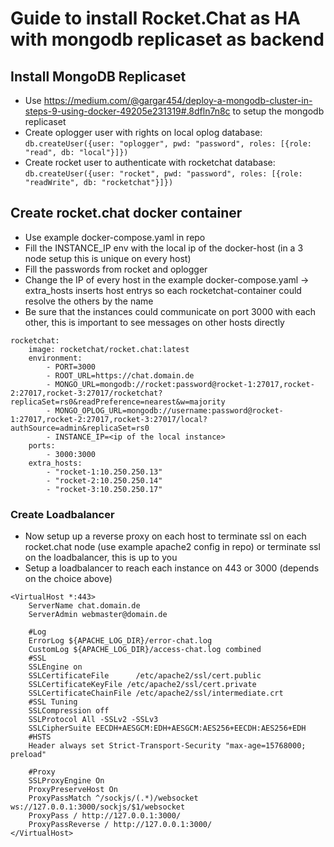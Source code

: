 # Guide to install Rocket.Chat as HA with mongodb replicaset as backend

## Install MongoDB Replicaset

- Use <https://medium.com/@gargar454/deploy-a-mongodb-cluster-in-steps-9-using-docker-49205e231319#.8dfln7n8c> to setup the mongodb replicaset
- Create oplogger user with rights on local oplog database:
    `db.createUser({user: "oplogger", pwd: "password", roles: [{role: "read", db: "local"}]})`
- Create rocket user to authenticate with rocketchat database:
    `db.createUser({user: "rocket", pwd: "password", roles: [{role: "readWrite", db: "rocketchat"}]})`

## Create rocket.chat docker container

- Use example docker-compose.yaml in repo
- Fill the INSTANCE_IP env with the local ip of the docker-host (in a 3 node setup this is unique on every host)
- Fill the passwords from rocket and oplogger
- Change the IP of every host in the example docker-compose.yaml -> extra_hosts inserts host entrys so each rocketchat-container could resolve the others by the name
- Be sure that the instances could communicate on port 3000 with each other, this is important to see messages on other hosts directly

```
rocketchat:
    image: rocketchat/rocket.chat:latest
    environment:
        - PORT=3000
        - ROOT_URL=https://chat.domain.de
        - MONGO_URL=mongodb://rocket:password@rocket-1:27017,rocket-2:27017,rocket-3:27017/rocketchat?replicaSet=rs0&readPreference=nearest&w=majority
        - MONGO_OPLOG_URL=mongodb://username:password@rocket-1:27017,rocket-2:27017,rocket-3:27017/local?authSource=admin&replicaSet=rs0
        - INSTANCE_IP=<ip of the local instance>
    ports:
        - 3000:3000
    extra_hosts:
        - "rocket-1:10.250.250.13"
        - "rocket-2:10.250.250.14"
        - "rocket-3:10.250.250.17"
```

### Create Loadbalancer

- Now setup up a reverse proxy on each host to terminate ssl on each rocket.chat node (use example apache2 config in repo) or terminate ssl on the loadbalancer, this is up to you
- Setup a loadbalancer to reach each instance on 443 or 3000 (depends on the choice above)

```
<VirtualHost *:443>
    ServerName chat.domain.de
    ServerAdmin webmaster@domain.de

    #Log
    ErrorLog ${APACHE_LOG_DIR}/error-chat.log
    CustomLog ${APACHE_LOG_DIR}/access-chat.log combined
    #SSL
    SSLEngine on
    SSLCertificateFile      /etc/apache2/ssl/cert.public
    SSLCertificateKeyFile /etc/apache2/ssl/cert.private
    SSLCertificateChainFile /etc/apache2/ssl/intermediate.crt
    #SSL Tuning
    SSLCompression off
    SSLProtocol All -SSLv2 -SSLv3
    SSLCipherSuite EECDH+AESGCM:EDH+AESGCM:AES256+EECDH:AES256+EDH
    #HSTS
    Header always set Strict-Transport-Security "max-age=15768000; preload"

    #Proxy
    SSLProxyEngine On
    ProxyPreserveHost On
    ProxyPassMatch ^/sockjs/(.*)/websocket ws://127.0.0.1:3000/sockjs/$1/websocket
    ProxyPass / http://127.0.0.1:3000/
    ProxyPassReverse / http://127.0.0.1:3000/
</VirtualHost>
```